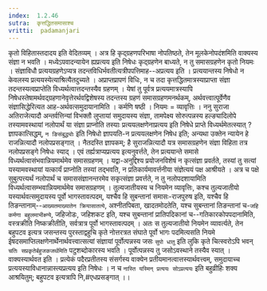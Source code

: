 ```yaml
---
index:  1.2.46
sutra:  कृत्तद्धितसमासाश्च
vritti:  padamanjari
---
```


कृतो विहितास्तदादय इति वेदितव्यम् । अत्र हि कृद्ग्रहणपरिभाषा नोपतिष्ठते, तेन मूलकेनोपदंशमिति वाक्यस्य संज्ञा न भवति । मध्येऽपवादन्यायेन ह्यप्रत्यय इति निषेधः कृद्ग्रहणेन बाध्यते, न तु समासग्रहणेन कृतो नियमः । संज्ञाविधौ प्रत्ययग्रहणेऽप्यत्र तदन्तविधिर्भवतीत्यत्रीपपत्तिमाह--अप्रत्यय इति । प्रत्ययान्तस्य निषेधो न केवलस्य प्रत्ययस्येत्याश्रित्यैतदुच्यते । अप्राप्तप्रापणं विधिः, न च तदा कृत्तद्धितमात्रस्याप्राप्ता संज्ञा तदन्तस्यत्वप्राप्तेति विध्यर्थत्वात्तदन्तस्यैव ग्रहणम् । येषां तु पूर्वत्र प्रत्ययमात्रस्यापि निषेधस्तेषामर्थवद्ग्रहणानेवृत्तेरर्थवद्विशेषस्य तदन्तस्य ग्रहणं समासग्रहणमनर्थकम्, अर्थवत्त्वात्पूर्वेणैव संज्ञासिद्धेरित्यत आह-अर्थवत्समुदायानामिति । कर्मणि षष्ठी । नियमः = व्यावृत्तिः । ननु सुराजा अतिराजेत्यादौ अन्तर्वत्तिन्यां विभक्तौ लुप्तायां समुदायस्य संज्ञा, तामपेक्ष्य सोरुत्पन्नस्य हल्ङ्यादिलोपे तस्यामवस्थायां नलोपार्थं या संज्ञा प्राप्नोति तस्याः प्रत्ययलक्षणेनाप्रत्यय इति निषेधे प्राप्ते विध्यर्थमेतत्स्यात् ? ज्ञापकात्सिद्धम्, `न ङिसंबुद्ध्योः` इति निषेधो ज्ञापयति-न प्रत्ययलक्षणेन निषेध इति; अन्यथा उक्तेन न्यायेन हे राजन्नित्यादौ नलोपप्रसङ्गात् । नैतदस्ति ज्ञापकम्; है सुराजन्नित्यादौ यत्र समासग्रहणेन संज्ञा विहिता तत्र नलोपप्रसङ्गे निषेधः स्याद् । एवं तर्ह्यत्राप्यप्रत्यय इत्यनुवर्त्तते, तेन प्रत्ययान्ते समासे विध्यर्थत्वासंभवान्नियमार्थमेव समासग्रहणम् ।
यद्वा-अनुद्दिश्य प्रयोजनविशेषं न कृत्संज्ञा प्रवर्तते, तस्यां तु सत्यां यस्यामवस्थायां यत्कार्यं प्राप्नोति तस्यां तद्भवति, न प्रतिकार्यमावर्त्तनीया संज्ञेत्ययं पक्ष आश्रीयते । अत्र च पक्षे सुबुत्पत्त्यर्थं नलोपार्थं च समाससंज्ञानन्तरमेव सकृत्संज्ञा प्रवर्त्तते, न तु नलोपदशायामिति विध्यर्थत्वासम्भवान्नियमार्थमेव समासग्रहणम् । तुल्यजातीयस्य च नियमेन व्यावृत्तिः, कश्च तुल्यजातीयो यस्यार्थवत्समुदायस्य पूर्वो भागस्तावत्पदम्, यश्चैव हि सुबन्तानां समासः-राजपुरुष इति, यश्चैव हि तिङन्तानाम्--`आख्यतमाख्यातेन क्रियासातत्ये`, अश्नीतपिबता, खादतमोदतेति, यश्च सुबन्तानां तिङन्तानां च-`जहि कर्मणा बहुलमाभीक्ष्ण्ये`, जहिजोडः, जहिशकट इति, यश्च सुबन्तानां प्रातिपदिकानां च--गतिकारकोपपदानामिति, वस्त्रक्रीति निष्कक्रीतीति, सर्वत्रात्र पूर्वो भागस्तावत्पदम् । अतः स तुल्यजातीयो नियमेन व्यावर्त्यते, तेन बहुपटव इत्यत्र जसन्तस्य पुरस्ताद्वहुचि कृते नोत्तरत्रत संघाते पूर्वो भागः पदमित्यसति नियमे ईषदसमाप्तिलक्षणेनार्थेनार्थवत्त्वात्सत्यां संज्ञायां पूर्वोत्पन्नस्य जसः `सुपो धातु` इति लुकि कृते चित्स्वरोऽपि भवन् `चतिः सप्रकृतेर्बहुजकजर्थमिति` पटुशब्दोकारस्य भवति । पूर्वोत्पन्नस्य तु जसोऽवस्थाने तस्यैव स्यात् । वाक्यस्यार्थवत इति । प्रत्येकं पदैरप्रतीतस्य संसर्गस्य वाक्येन प्रतीयमानत्वात्तस्यार्थवत्त्वम्, समुदायाच्च प्रत्ययस्याविधानान्नास्त्यप्रत्यय इति निषेधः । न च `नास्ति यस्मिन् प्रत्ययः सोऽप्रत्ययः` इति बहुव्रीहिः शक्य आश्रयितुम्; बहुपटव इत्यत्रापि नि,#एधप्रसङ्गात् ।।
